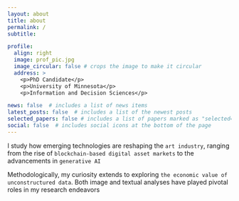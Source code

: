 ```yaml
---
layout: about
title: about
permalink: /
subtitle: 

profile:
  align: right
  image: prof_pic.jpg
  image_circular: false # crops the image to make it circular
  address: >
    <p>PhD Candidate</p>
    <p>University of Minnesota</p>
    <p>Information and Decision Sciences</p>

news: false  # includes a list of news items
latest_posts: false  # includes a list of the newest posts
selected_papers: false # includes a list of papers marked as "selected={true}"
social: false  # includes social icons at the bottom of the page
---
```


I study how emerging technologies are reshaping the `art industry`, ranging from the rise of `blockchain-based digital asset markets` to the advancements in `generative AI`

Methodologically, my curiosity extends to exploring `the economic value of unconstructured data`. Both image and textual analyses have played pivotal roles in my research endeavors